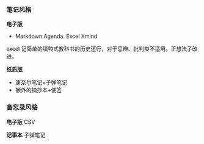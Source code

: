 ### 笔记风格

**电子版** 

* Markdown Agenda. Excel Xmind 

<s>excel</s> 记简单的填鸭式教科书的历史还行，对于思辨、批判类不适用。正想法子改进。

**纸质版** 

* 康奈尔笔记+子弹笔记
* 额外的摘抄本+便签

### 备忘录风格

**电子版** CSV

**记事本** 子弹笔记

